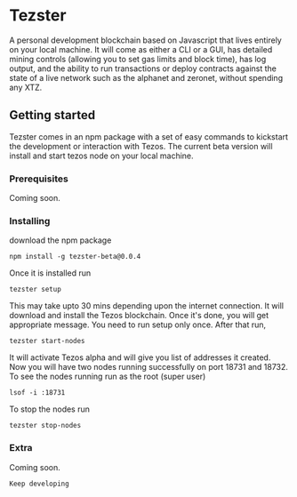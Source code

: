 # Tezster
A personal development blockchain based on Javascript that lives entirely on your local machine. It will come as either a CLI or a GUI, has detailed mining controls (allowing you to set gas limits and block time), has log output, and the ability to run transactions or deploy contracts against the state of a live network such as the alphanet and zeronet, without spending any XTZ.

## Getting started

Tezster comes in an npm package with a set of easy commands to kickstart the development or interaction with Tezos. The current beta version will install and start tezos node on your local machine.

### Prerequisites

Coming soon.

### Installing

download the npm package

```
npm install -g tezster-beta@0.0.4 
```

Once it is installed run

```
tezster setup
```
This may take upto 30 mins depending upon the internet connection. It will download and install the Tezos blockchain.
Once it's done, you will get appropriate message. You need to run setup only once. After that run, 

```
tezster start-nodes
```
It will activate Tezos alpha and will give you list of addresses it created. Now you will have two nodes running successfully on port 18731 and 18732. To see the nodes running 
run as the root (super user)

```
lsof -i :18731
```
To stop the nodes run

```
tezster stop-nodes
```

### Extra

Coming soon.

```
Keep developing
```


